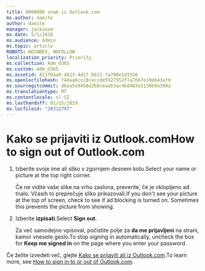 ```yaml
---
title: 8000008 znak iz Outlook.com
ms.author: daeite
author: daeite
manager: jackiesm
ms.date: 5/1/2018
ms.audience: Admin
ms.topic: article
ROBOTS: NOINDEX, NOFOLLOW
localization_priority: Priority
ms.collection: Adm_O365
ms.custom: Adm_O365
ms.assetid: 811f0aa9-d413-4d17-b631-7a788e1d1916
ms.openlocfilehash: f44aa6ccc8ceccde5527552f7a76b7e19eb43af0
ms.sourcegitcommit: d6ea5e9458a2b8ceaab3ac4bd483e1130b9a398a
ms.translationtype: MT
ms.contentlocale: sl-SI
ms.lasthandoff: 01/15/2019
ms.locfileid: "28312797"
---
```

# <a name="how-to-sign-out-of-outlookcom"></a><span data-ttu-id="dd087-102">Kako se prijaviti iz Outlook.com</span><span class="sxs-lookup"><span data-stu-id="dd087-102">How to sign out of Outlook.com</span></span>

1. <span data-ttu-id="dd087-103">Izberite svoje ime ali sliko v zgornjem desnem kotu.</span><span class="sxs-lookup"><span data-stu-id="dd087-103">Select your name or picture at the top right corner.</span></span>
    
    <span data-ttu-id="dd087-p101">Če ne vidite vaše slike na vrhu zaslona, preverite, če je vklopljeno ad tnalo. Včasih to preprečuje sliko prikazovali.</span><span class="sxs-lookup"><span data-stu-id="dd087-p101">If you don't see your picture at the top of screen, check to see if ad blocking is turned on. Sometimes this prevents the picture from showing.</span></span>
    
2. <span data-ttu-id="dd087-106">Izberite **izpisati**.</span><span class="sxs-lookup"><span data-stu-id="dd087-106">Select **Sign out**.</span></span> 
    
    <span data-ttu-id="dd087-107">Za več samodejno vpisoval, počistite polje za **da me prijavljeni** na strani, kamor vnesete geslo.</span><span class="sxs-lookup"><span data-stu-id="dd087-107">To stop signing in automatically, uncheck the box for **Keep me signed in** on the page where you enter your password.</span></span> 
    
<span data-ttu-id="dd087-108">Če želite izvedeti več, glejte [Kako se prijaviti ali iz Outlook.com](https://go.microsoft.com/fwlink/p/?linkid=873113).</span><span class="sxs-lookup"><span data-stu-id="dd087-108">To learn more, see [How to sign in to or out of Outlook.com](https://go.microsoft.com/fwlink/p/?linkid=873113).</span></span>
  

